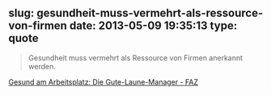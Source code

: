 slug: gesundheit-muss-vermehrt-als-ressource-von-firmen
date: 2013-05-09 19:35:13
type: quote
---

> Gesundheit muss vermehrt als Ressource von Firmen anerkannt werden.

[Gesund am Arbeitsplatz: Die Gute-Laune-Manager - FAZ](http://www.faz.net/aktuell/wirtschaft/unternehmen/gesund-am-arbeitsplatz-die-gute-laune-manager-12172294.html)
